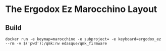 # The Ergodox Ez Marocchino Layout

## Build

```
docker run -e keymap=marocchino -e subproject= -e keyboard=ergodox_ez --rm -v $('pwd'):/qmk:rw edasque/qmk_firmware
```
